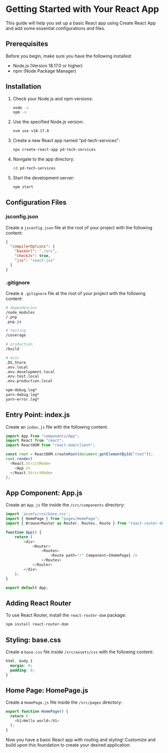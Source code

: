 # Getting Started with Your React App

This guide will help you set up a basic React app using Create React App and add some essential configurations and files.

## Prerequisites

Before you begin, make sure you have the following installed:

- Node.js (Version 18.17.0 or higher)
- npm (Node Package Manager)

## Installation

1. Check your Node.js and npm versions:

   ```sh
   node -v
   npm -v
   ```

2. Use the specified Node.js version:

   ```sh
   nvm use v18.17.0
   ```

3. Create a new React app named "pd-tech-services":

   ```sh
   npx create-react-app pd-tech-services
   ```

4. Navigate to the app directory:

   ```sh
   cd pd-tech-services
   ```

5. Start the development server:

   ```sh
   npm start
   ```

## Configuration Files

### jsconfig.json

Create a `jsconfig.json` file at the root of your project with the following content:

```json
{
  "compilerOptions": {
    "baseUrl": "./src",
    "checkJs": true,
    "jsx": "react-jsx"
  }
}
```

### .gitignore

Create a `.gitignore` file at the root of your project with the following content:

```sh
# dependencies
/node_modules
/.pnp
.pnp.js

# testing
/coverage

# production
/build

# misc
.DS_Store
.env.local
.env.development.local
.env.test.local
.env.production.local

npm-debug.log*
yarn-debug.log*
yarn-error.log*
```

## Entry Point: index.js

Create an `index.js` file with the following content:

```js
import App from "components/App";
import React from "react";
import ReactDOM from "react-dom/client";

const root = ReactDOM.createRoot(document.getElementById("root"));
root.render(
  <React.StrictMode>
    <App />
  </React.StrictMode>
);
```

## App Component: App.js

Create an `App.js` file inside the `/src/components` directory:

```js
import 'assets/css/base.css';
import { HomePage } from "pages/HomePage";
import { BrowserRouter as Router, Routes, Route } from "react-router-dom";

function App() {
    return (
        <div>
            <Router>
                <Routes>
                    <Route path="/" Component={HomePage} />
                </Routes>
            </Router>
        </div>
    );
}

export default App;
```

## Adding React Router

To use React Router, install the `react-router-dom` package:

```sh
npm install react-router-dom
```

## Styling: base.css

Create a `base.css` file inside `/src/assets/css` with the following content:

```css
html, body {
  margin: 0;
  padding: 0;
}
```

## Home Page: HomePage.js

Create a `HomePage.js` file inside the `/src/pages` directory:

```js
export function HomePage() {
  return (
    <h1>Hello world</h1>
  );
}
```

Now you have a basic React app with routing and styling! Customize and build upon this foundation to create your desired application.

